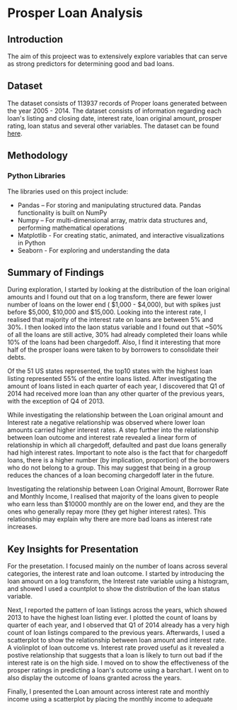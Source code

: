 # Prosper Loan Analysis
## Introduction
The aim of this projeect was to extensively explore variables that can serve as strong predictors for determining good and bad loans.

## Dataset
The dataset consists of 113937 records of Proper loans generated between the year 2005 - 2014. The dataset consists of information regarding each loan's listing and closing date, interest rate, loan original amount, prosper rating, loan status and several other variables. The dataset can be found [here](https://s3.amazonaws.com/udacity-hosted-downloads/ud651/prosperLoanData.csv).

## Methodology
### Python Libraries
The libraries used on this project include:

* Pandas – For storing and manipulating structured data. Pandas functionality is built on NumPy
* Numpy – For multi-dimensional array, matrix data structures and, performing mathematical operations
* Matplotlib - For creating static, animated, and interactive visualizations in Python
* Seaborn - For exploring and understanding the data 

## Summary of Findings

During exploration, I started by looking at the distribution of the loan original amounts and I found out that on a log transform, there are fewer lower number of loans on the lower end ( $1,000 - $4,000), but with spikes just before $5,000, $10,000 and $15,000. Looking into the interest rate, I realised that majority of the interest rate on loans are between 5% and 30%. I then looked into the laon status variable and I found out that ~50% of all the loans are still active, 30% had already completed their loans while 10% of the loans had been chargedoff. Also, I find it interesting that more half of the prosper loans were taken to by borrowers to consolidate their debts. 

Of the 51 US states represented, the top10 states with the highest loan listing represented 55% of the entire loans listed. After investigating the amount of loans listed in each quarter of each year, I discovered that Q1 of 2014 had received more loan than any other quarter of the previous years, with the exception of Q4 of 2013.

While investigating the relationship between the Loan original amount and Interest rate a negative relationship was observed where lower loan amounts carried higher interest rates. A step further into the relationship between loan outcome and interest rate revealed a linear form of relationship in which all chargedoff, defaulted and past due loans generally had high interest rates. Important to note also is the fact that for chargedoff loans, there is a higher number (by implication, proportion) of the borrowers who do not belong to a group. This may suggest that being in a group reduces the chances of a loan becoming chargedoff later in the future.

Investigating the relationship between Loan Original Amount, Borrower Rate and Monthly Income, I realised that majority of the loans given to people who earn less than $10000 monthly are on the lower end, and they are the ones who generally repay more (they get higher interest rates). This relationship may explain why there are more bad loans as interest rate increases.

## Key Insights for Presentation

For the presetation. I focused mainly on the number of loans across several categories, the interest rate and loan outcome. I started by introducing the loan amount on a log transform, the Interest rate variable using a histogram, and showed I used a countplot to show the distribution of the loan status variable. 

Next, I reported the pattern of loan listings across the years, which showed 2013 to have the highest loan listing ever. I plotted the count of loans by quarter of each year, and I observed that Q1 of 2014 already has a very high count of loan listings compared to the previous years. Afterwards, I used a scatterplot to show the relationship between loan amount and interest rate. A violinplot of loan outcome vs. Interest rate proved useful as it revealed a postive relationship that suggests that a loan is likely to turn out bad if the interest rate is on the high side. I moved on to show the effectiveness of the prosper ratings in predicting a loan's outcome using a barchart. I went on to also display the outcome of loans granted across the years. 

Finally, I presented the Loan amount across interest rate and monthly income using a scatterplot by placing the monthly income  to adequate









